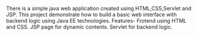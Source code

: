 There is a simple java web application created using HTML,CSS,Servlet and JSP. This project demonstrate how to build a basic web interface with backend logic using
Java EE technologies.
Features-
Frotend using HTML and CSS.
JSP page for dynamic contents.
Servlet for backend logic.
